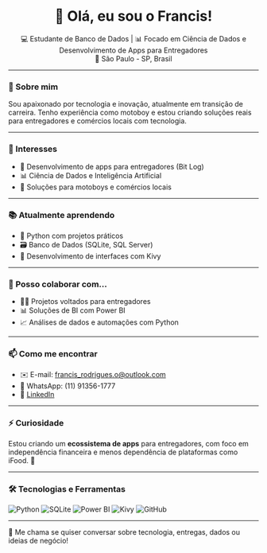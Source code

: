 <h1 align="center">👋 Olá, eu sou o Francis!</h1>

<p align="center">
  💻 Estudante de Banco de Dados | 📊 Focado em Ciência de Dados e Desenvolvimento de Apps para Entregadores <br>
  📍 São Paulo - SP, Brasil
</p>

---

### 🚀 Sobre mim

Sou apaixonado por tecnologia e inovação, atualmente em transição de carreira. Tenho experiência como motoboy e estou criando soluções reais para entregadores e comércios locais com tecnologia.

---

### 🎯 Interesses

- 📱 Desenvolvimento de apps para entregadores (Bit Log)
- 📊 Ciência de Dados e Inteligência Artificial
- 🛵 Soluções para motoboys e comércios locais

---

### 📚 Atualmente aprendendo

- 🐍 Python com projetos práticos
- 🗃️ Banco de Dados (SQLite, SQL Server)
- 🎨 Desenvolvimento de interfaces com Kivy

---

### 🤝 Posso colaborar com...

- 👨‍💻 Projetos voltados para entregadores
- 📊 Soluções de BI com Power BI
- 📈 Análises de dados e automações com Python

---

### 📫 Como me encontrar

- ✉️ E-mail: francis_rodrigues.o@outlook.com  
- 📱 WhatsApp: (11) 91356-1777  
- 🔗 [LinkedIn](https://www.linkedin.com/in/franciskkt)

---

### ⚡ Curiosidade

Estou criando um **ecossistema de apps** para entregadores, com foco em independência financeira e menos dependência de plataformas como iFood. 🚀

---

### 🛠️ Tecnologias e Ferramentas

![Python](https://img.shields.io/badge/Python-3776AB?style=for-the-badge&logo=python&logoColor=white)
![SQLite](https://img.shields.io/badge/SQLite-07405E?style=for-the-badge&logo=sqlite&logoColor=white)
![Power BI](https://img.shields.io/badge/Power%20BI-F2C811?style=for-the-badge&logo=powerbi&logoColor=black)
![Kivy](https://img.shields.io/badge/Kivy-2C3E50?style=for-the-badge&logo=kivy&logoColor=white)
![GitHub](https://img.shields.io/badge/GitHub-181717?style=for-the-badge&logo=github&logoColor=white)

---

💬 Me chama se quiser conversar sobre tecnologia, entregas, dados ou ideias de negócio!

